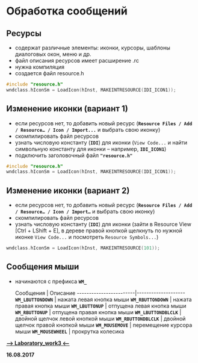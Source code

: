 Обработка сообщений
===

Ресурсы
---

* содержат различные элементы: иконки, курсоры, шаблоны диалоговых окон, меню и др.
* файл описания ресурсов имеет расширение .rc
* нужна компиляция
* создается файл resource.h

```cpp
#include "resource.h"
wndclass.hIconSm = LoadIcon(hInst, MAKEINTRESOURCE(IDI_ICON1));
```

Изменение иконки (вариант 1)
---

* если ресурсов нет, то добавить новый ресурс (**`Resource Files / Add / Resource… / Icon / Import...`** и выбрать свою иконку)
* скомпилировать файл ресурсов
* узнать числовую константу (**`IDI`**) для иконки (`View Code...` и найти символьную константу для иконки – например, **`IDI_ICON1`**)
* подключить заголовочный файл **`"resource.h"`**

```cpp
#include "resource.h"
wndclass.hIconSm = LoadIcon(hInst, MAKEINTRESOURCE(IDI_ICON1));
```

Изменение иконки (вариант 2)
---

* если ресурсов нет, то добавить новый ресурс
(**`Resource Files / Add / Resource… / Icon / Import…`** и выбрать свою иконку)
* скомпилировать файл ресурсов
* узнать числовую константу (**`IDI`**) для иконки
(зайти в Resource View [Ctrl + LShift + E], в дереве правой кнопкой щелкнуть по нужной иконке `View Code...` и посмотреть `Resource Symbols...`)

```cpp
wndclass.hIconSm = LoadIcon(hInst, MAKEINTRESOURCE(101));
```

Сообщения мыши
---

* начинаются с префикса **`WM_`**

  Cообщения             | Описание
------------------------|--------------------
**`WM_LBUTTONDOWN`**    |   нажата левая кнопка мыши
**`WM_RBUTTONDOWN`**    |   нажата правая кнопка мыши
**`WM_LBUTTONUP`**      |   отпущена левая кнопка мыши
**`WM_RBUTTONUP`**      |   отпущена правая кнопка мыши
**`WM_LBUTTONDBLCLK`**  |   двойной щелчок левой кнопкой мыши
**`WM_RBUTTONDBLCLK`**  |   двойной щелчок правой кнопкой мыши
**`WM_MOUSEMOVE`**      |   перемещение курсора мыши
**`WM_MOUSEWHEEL`**     |   прокрутка колесика




















[**-->     Laboratory_work3     <--**](https://github.com/SuvStreet/IT_Step_WinAPI/tree/master/Laboratory_work/Work3)

**16.08.2017**
